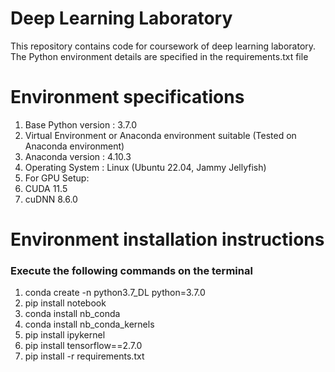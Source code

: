 # Deep Learning Laboratory
This repository contains code for coursework of deep learning laboratory.
The Python environment details are specified in the requirements.txt file

# Environment specifications
1. Base Python version : 3.7.0
2. Virtual Environment or Anaconda environment suitable (Tested on Anaconda environment)
3. Anaconda version : 4.10.3
4. Operating System : Linux (Ubuntu 22.04, Jammy Jellyfish)
5. For GPU Setup:
  1. CUDA 11.5
  2. cuDNN 8.6.0

# Environment installation instructions
### Execute the following commands on the terminal
1. conda create -n python3.7_DL python=3.7.0
2. pip install notebook
3. conda install nb_conda
4. conda install nb_conda_kernels
5. pip install ipykernel
6. pip install tensorflow==2.7.0
7. pip install -r requirements.txt
